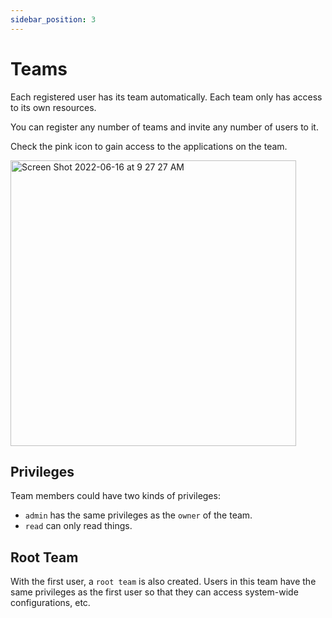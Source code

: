 ```yaml
---
sidebar_position: 3
---
```


# Teams
Each registered user has its team automatically. Each team only has access to its own resources. 

You can register any number of teams and invite any number of users to it.

Check the pink icon to gain access to the applications on the team.

<img width="457" alt="Screen Shot 2022-06-16 at 9 27 27 AM" src="https://user-images.githubusercontent.com/33473103/174122379-05c63183-555c-4e37-9503-33c6908d3174.png">


## Privileges
Team members could have two kinds of privileges:

- `admin` has the same privileges as the `owner` of the team.
- `read` can only read things.

## Root Team
With the first user, a `root team` is also created. Users in this team have the same privileges as the first user so that they can access system-wide configurations, etc.
